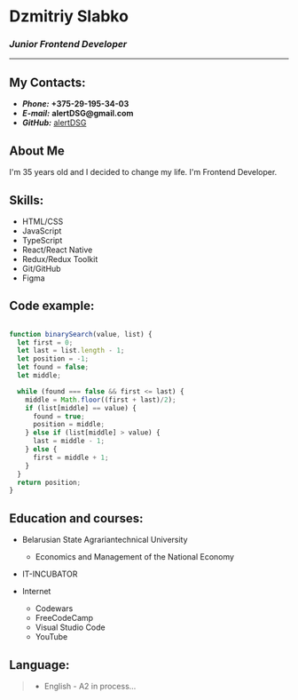# Dzmitriy Slabko

### ***Junior Frontend Developer***

******

## My Contacts:

- ***Phone:*** __+375-29-195-34-03__
- ***E-mail:*** __alertDSG@gmail.com__
- ***GitHub:*** [alertDSG](https://github.com/AlertDSG)

## About Me

I'm 35 years old and I decided to change my life. I'm Frontend Developer.

## Skills:
- HTML/CSS
- JavaScript
- TypeScript
- React/React Native
- Redux/Redux Toolkit
- Git/GitHub
- Figma

## Code example:

```javaScript

function binarySearch(value, list) {
  let first = 0;
  let last = list.length - 1;
  let position = -1;
  let found = false;
  let middle;

  while (found === false && first <= last) {
    middle = Math.floor((first + last)/2);
    if (list[middle] == value) {
      found = true;
      position = middle;
    } else if (list[middle] > value) {
      last = middle - 1;
    } else {
      first = middle + 1;
    }
  }
  return position;
}

```

## Education and courses:

- Belarusian State Agrariantechnical University
    + Economics and Management of the National Economy

- IT-INCUBATOR

- Internet
    + Codewars
    + FreeCodeCamp
    + Visual Studio Code
    + YouTube


## Language:

> - English - A2 in process…
